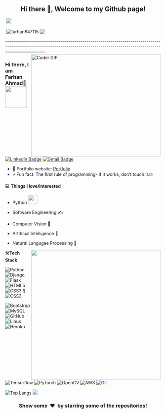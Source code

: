 <h2 align="center">Hi there 👋, Welcome to my Github page!</h2>

&nbsp;![](https://komarev.com/ghpvc/?username=ashishps1&color=brightgreen)
<p>&nbsp;<img align="center" src="https://github-readme-stats.vercel.app/api?username=ashishps1&show_icons=true&locale=en" alt="farhan847115" />
<img align="center" src="https://github-readme-stats.vercel.app/api/top-langs/?username=ashishps1&layout=compact&hide_border=true&&langs_count=10&show_icons=true&theme=transparent" />
</p>
--------------------------------------------------------------------------------------------------------------------------------------------------------------------------------

<img align="right" src="https://images.squarespace-cdn.com/content/v1/5769fc401b631bab1addb2ab/1541580611624-TE64QGKRJG8SWAIUS7NS/ke17ZwdGBToddI8pDm48kPoswlzjSVMM-SxOp7CV59BZw-zPPgdn4jUwVcJE1ZvWQUxwkmyExglNqGp0IvTJZamWLI2zvYWH8K3-s_4yszcp2ryTI0HqTOaaUohrI8PI6FXy8c9PWtBlqAVlUS5izpdcIXDZqDYvprRqZ29Pw0o/coding-freak.gif" alt="Coder GIF" width="420" height="330">



### Hi there, I am Farhan Ahmad👋 <img src="https://media.giphy.com/media/WUlplcMpOCEmTGBtBW/giphy.gif" width="70">  
[![Linkedin Badge](https://img.shields.io/badge/-farhanAhmad-blue?style=flat-square&logo=Linkedin&logoColor=white&link=https://www.linkedin.com/in/farhan121/)](https://www.linkedin.com/in/farhan121/)
[![Gmail Badge](https://img.shields.io/badge/-azaji0118@gmail.com-c14438?style=flat-square&logo=Gmail&logoColor=white&link=mailto:azaji0118@gmail.com)](mailto:azaji0118@gmail.com) 

- 🎯 Portfolio website: [Portfolio](https://farhanu.netlify.app)
- ⚡ Fun fact: The first rule of programming- if it works, don’t touch it.🤓


💻 **Things I love/Interested**
- Python <img src="https://media.giphy.com/media/WUlplcMpOCEmTGBtBW/giphy.gif" width="30"> 
- Software Engineering  ✍️
- Computer Vision  🧐
- Artificial Intelligence  😬
- Natural Langugae Processing  😬

    <a href="https://github.com/Farhan847115/github-readme-stats" title="Go to Source">
      <img align="right" width=420 height="auto" src="https://github-readme-stats.vercel.app/api?username=Farhan847115&show_icons=true&theme=dark&border_color=61dafb&hide_border=true&include_all_commits=true" />
    </a>
    
🛠**Tech Stack**

![Python](https://img.shields.io/badge/-Python-000000?style=flat&logo=python)
![Django](https://img.shields.io/badge/-Django-000000?style=flat&logo=Django)
![Flask](https://img.shields.io/badge/-Flask-000000?style=flat&logo=Flask)
![HTML5](https://img.shields.io/badge/-HTML5-000000?style=flat&logo=HTML5)
![CSS3](https://img.shields.io/badge/-CSS3-000000?style=flat&logo=CSS3)
![![CSS3](https://img.shields.io/badge/-google%20Cloud-000000?style=flat&logo=google)

![Bootstrap](https://img.shields.io/badge/-Bootstrap-000000?style=flat&logo=bootstrap)
![MySQL](https://img.shields.io/badge/-MySQL-000000?style=flat&logo=MySQL)
![GitHub](https://img.shields.io/badge/-GitHub-000000?style=flat&logo=github&logoColor=FFFFFF)
![Linux](https://img.shields.io/badge/-Linux-000000?style=flat&logo=linux&logoColor=FCC624)
![Heroku](https://img.shields.io/badge/-Heroku-000000?style=flat&logo=heroku)

![Tensorflow](https://img.shields.io/badge/-Tensorflow-000000?style=flat&logo=tensorflow)
![PyTorch](https://img.shields.io/badge/-PyTorch-000000?style=flat&logo=pytorch)
![OpenCV](https://img.shields.io/badge/-OpenCV-000000?style=flat&logo=opencv)
![AWS](https://img.shields.io/badge/AWS-000000?style=flat-square&logo=amazon-aws)
![Git](https://img.shields.io/badge/-Git-000000?style=flat&logo=git&logoColor=F05032)


![Top Langs](https://github-readme-stats.vercel.app/api/top-langs/?username=Farhan847115&hide_progress=true)
![](https://komarev.com/ghpvc/?username=your-github-farhan847115)
<div align="center">
    <h3 align="center">Show some &nbsp;❤️&nbsp; by starring some of the repositories!</h3>
</div>


